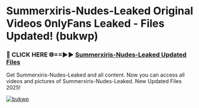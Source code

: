 # Summerxiris-Nudes-Leaked Original Videos 0nlyFans Leaked - Files Updated! (bukwp)

<h3>🔴 CLICK HERE 🌐==►► <a href="https://tinyurl.com/4mcuefdz" rel="nofollow">Summerxiris-Nudes-Leaked Updated Files</a></h3>

Get Summerxiris-Nudes-Leaked and all content. Now you can access all videos and pictures of Summerxiris-Nudes-Leaked. New Updated Files 2025!

[![bukwp](https://i.imgur.com/StAQSOY.gif)](https://tinyurl.com/4mcuefdz)
